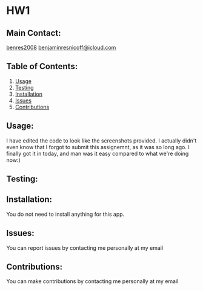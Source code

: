 # HW1

## Main Contact:
  [benres2008](https://github.com/benres2008)
  benjaminresnicoff@icloud.com

  ## Table of Contents:
  1. [Usage](#Usage)
  2. [Testing](#Testing)
  3. [Installation](#Installation)
  4. [Issues](#Issues)
  5. [Contributions](#Contributions)

  ## Usage: 
  I have edited the code to look like the screenshots provided. I actually didn't even know that I forgot to submit this assignemnt, as it was so long ago. I finally got it in today, and man was it easy compared to what we're doing now:)

  ## Testing:
  

  ## Installation:
  You do not need to install anything for this app. 

  ## Issues:
  You can report issues by contacting me personally at my email

  ## Contributions:
  You can make contributions by contacting me personally at my email